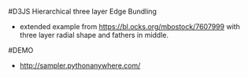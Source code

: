 #D3JS Hierarchical three layer Edge Bundling

- extended example from https://bl.ocks.org/mbostock/7607999 with three layer radial shape and fathers in middle.

#DEMO
- http://sampler.pythonanywhere.com/
